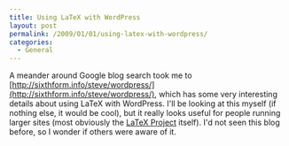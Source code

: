 ```yaml
---
title: Using LaTeX with WordPress
layout: post
permalink: /2009/01/01/using-latex-with-wordpress/
categories:
  - General
---
```

A meander around Google blog search took me to [http://sixthform.info/steve/wordpress/](http://sixthform.info/steve/wordpress/), which has some very interesting details about using LaTeX with WordPress.  I'll be looking at this myself (if nothing else, it would be cool), but it really looks useful for people running larger sites (most obviously the [LaTeX Project](https://www.latex-project.org/) itself).  I'd not seen this blog before, so I wonder if others were aware of it.
